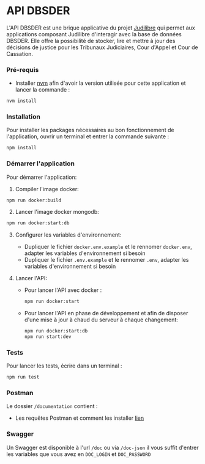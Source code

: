 # API DBSDER

L'API DBSDER est une brique applicative du projet [Judilibre](https://www.courdecassation.fr/toutes-les-actualites/2021/10/01/judilibre-les-decisions-judiciaires-en-open-data) qui permet aux applications composant Judilibre d'interagir avec la base de données DBSDER.
Elle offre la possibilité de stocker, lire et mettre à jour des décisions de justice pour les Tribunaux Judiciaires, Cour d'Appel et Cour de Cassation.

### Pré-requis

- Installer [nvm](https://github.com/nvm-sh/nvm) afin d'avoir la version utilisée pour cette application et lancer la commande :

```bash
nvm install
```

### Installation

Pour installer les packages nécessaires au bon fonctionnement de l'application, ouvrir un terminal et entrer la commande suivante :

```bash
npm install
```

### Démarrer l'application

Pour démarrer l'application:

1. Compiler l'image docker:

```bash
npm run docker:build
```

2. Lancer l'image docker mongodb:

```bash
npm run docker:start:db
```

3. Configurer les variables d'environnement:

   - Dupliquer le fichier `docker.env.example` et le rennomer `docker.env`, adapter les variables d'environnement si besoin
   - Dupliquer le fichier `.env.example` et le rennomer `.env`, adapter les variables d'environnement si besoin

4. Lancer l'API:
   - Pour lancer l'API avec docker :
     ```bash
     npm run docker:start
     ```
   - Pour lancer l'API en phase de développement et afin de disposer d'une mise à jour à chaud du serveur à chaque changement:
     ```bash
     npm run docker:start:db
     npm run start:dev
     ```

### Tests

Pour lancer les tests, écrire dans un terminal :

```bash
npm run test
```

### Postman

Le dossier `/documentation` contient :

- Les requêtes Postman et comment les installer [lien](documentation/postman/README.md)

### Swagger

Un Swagger est disponible à l'url `/doc` ou via `/doc-json`
il vous suffit d'entrer les variables que vous avez en `DOC_LOGIN` et `DOC_PASSWORD`
